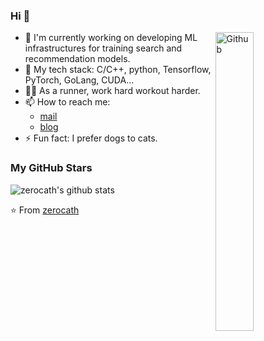 ### Hi 👋

<img width="35%" align="right" alt="Github" src="https://user-images.githubusercontent.com/48678280/88862734-4903af80-d201-11ea-968b-9c939d88a37c.gif" />

- 🧳 I'm currently working on developing ML infrastructures for training search and recommendation models.
- 💼 My tech stack: C/C++, python, Tensorflow, PyTorch, GoLang, CUDA...
- 🏃‍♀️ As a runner, work hard workout harder.
- 📫 How to reach me: 
  - [mail](mailto:im.guoxi@gmail.com)
  - [blog](https://zerocath.github.io)
- ⚡ Fun fact: I prefer dogs to cats.
### My GitHub Stars

![zerocath's github stats](https://github-readme-stats.vercel.app/api?username=zerocath&show_icons=true)


⭐️ From [zerocath](https://github.com/zerocath)
<!--
**zero-g-x/zero-g-x** is a ✨ _special_ ✨ repository because its `README.md` (this file) appears on your GitHub profile.

Here are some ideas to get you started:

[![Top Langs](https://github-readme-stats.vercel.app/api/top-langs/?username=zerocath&layout=compact)](https://github.com/zerocath/github-readme-stats)
- 🌱 This is g(x) ...
- 🔭 I’m currently a CS student in Huazhong University of Science and Technology ...
- 💬 Ask me about whatever you like ...
- 📫 How to reach me: 1343244602@qq.com ...

-->
